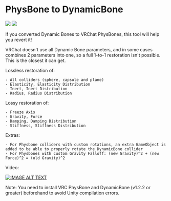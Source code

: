# PhysBone to DynamicBone
[![](https://img.shields.io/github/downloads/FACS01-01/PhysBone-to-DynamicBone/total.svg)](https://github.com/FACS01-01/PhysBone-to-DynamicBone/releases)
[![](https://img.shields.io/github/v/release/FACS01-01/PhysBone-to-DynamicBone)](https://github.com/FACS01-01/PhysBone-to-DynamicBone/releases/latest)

If you converted Dynamic Bones to VRChat PhysBones, this tool will help you revert it!


VRChat doesn't use all Dynamic Bone parameters, and in some cases combines 2 parameters into one, so a full 1-to-1 restoration isn't possible.
This is the closest it can get.


Lossless restoration of:

	- All colliders (sphere, capsule and plane)
	- Elasticity, Elasticity Distribution
	- Inert, Inert Distribution
	- Radius, Radius Distribution


Lossy restoration of:

	- Freeze Axis
	- Gravity, Force
	- Damping, Damping Distribution
	- Stiffness, Stiffness Distribution


Extras:

	- For Physbone colliders with custom rotations, an extra GameObject is added to be able to properly rotate the DynamicBone collider
	- For Physbones with custom Gravity Falloff: (new Gravity)^2 + (new Force)^2 = (old Gravity)^2


Video:

[![IMAGE ALT TEXT](http://img.youtube.com/vi/ZEjvQAA6ATc/0.jpg)](http://www.youtube.com/watch?v=ZEjvQAA6ATc "VRC PhysBone to Dynamic Bone Conversion Tool")

Note:
 You need to install VRC PhysBone and DynamicBone (v1.2.2 or greater) beforehand to avoid Unity compilation errors.
